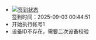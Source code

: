 - [![签到状态](https://github.com/p7wm/Cloud189-Actions/actions/workflows/main.yml/badge.svg?branch=main)](https://github.com/p7wm/Cloud189-Actions/actions/workflows/main.yml) <br> 签到时间：2025-09-03 00:44:51
- 开始执行帐号1
- 设备ID不存在，需要二次设备校验
